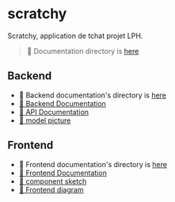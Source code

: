 # scratchy

Scratchy, application de tchat projet LPH.


> 📂 Documentation directory is [here]("doc")


## Backend

 - 📂 Backend documentation's directory is [here]("doc/backend") 
 - [📝 Backend Documentation]("server/README.md")
 - [📝 API Documentation]("doc/backend/API-documentation.md")
 - [📸 model picture]("doc/backend/model.png")


## Frontend

 - 📂 Frontend documentation's directory  is [here]("doc/frontend")  
 - [📝 Frontend Documentation]("doc/frontend/frontend.md")
  - [📸 component sketch]("doc/frontend/front.png")
  - [📸 Frontend diagram]("doc/front-uml-class-diagram.png")


